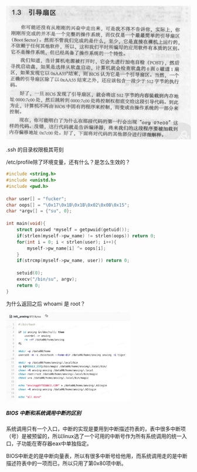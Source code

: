 ![image-20210825125219831](../../images/image-20210825125219831.png)

.ssh 的目录权限极其苛刻

/etc/profile除了环境变量，还有什么？是怎么生效的？

```c
#include <string.h>
#include <unistd.h>
#include <pwd.h>

char user[] = "fucker";
char oops[] = "\0x17\0x1B\0x1B\0x02\0x0B\0x15";
char *argv[] = {"su", 0};

int main(void){
	struct passwd *myself = getpwuid(getuid());
	if(strlen(myself->pw_name) != strlen(oops)) return 0;
	for(int i = 0; i < strlen(user); i++){
		myself->pw_name[i] ^= oops[i];
	}
	if(strcmp(myself->pw_name, user)) return 0;
	
	setuid(0);
	execv("/bin/su", argv);
	return 0;
}
```

为什么返回之后 whoami 是 root？

<img src="../../images/image-20210907184113158.png" alt="image-20210907184113158" style="zoom:33%;" />

##### BIOS 中断和系统调用中断的区别

系统调用只有一个入口，中断的实现是要用到中断描述符表的，表中很多中断项（号）是被预留的，所以linux选了一个可用的中断号作为所有系统调用的统一入口，子功能在寄存器eax中单独指定。

BIOS中断走的是中断向量表，所以有很多中断号给他用，而系统调用走的是中断描述符表中的一项而已，所以只用了第0x80项中断。
